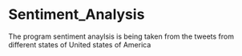 # Sentiment_Analysis
The program sentiment anaylsis is being taken from the tweets from different states of United states of America
